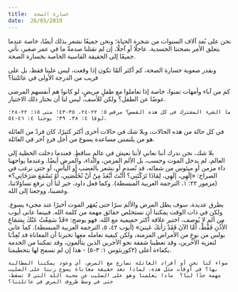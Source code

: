 ```yaml
---
title:  خسارة الصحة
date:  26/05/2019
---
```


نحن على بُعد آلاف السنوات من شجرة الحياة؛ ونحن جميعًا نشعر بذلك أيضًا، خاصة عندما يتعلق الأمر بصحتنا الجسدية. عاجلًا أو آجلًا، إن لم تقتلنا صدمةٌ ما في عمر صغير، نأتي جميعًا إلى الحقيقة القاسية الخاصة بخسارة الصحة.

وبقدر صعوبة خسارة الصحة، كم أكثر ألمًا تكون إذا وقعت، ليس علينا فقط، بل على قريب من الدرجة الأولى في عائلتنا؟

كم من آباء وأمهات تمنوا، خاصة إذا تعاملوا مع طفلٍ مريضٍ، لو كانوا هم أنفسهم المرضى عوضًا عن الطفل؟ ولكن للأسف، ليس لنا أن نختار ذلك الاختيار.

`ما الشيء المشترك في كل هذه القصص؟ مرقس ٥: ٢٢-٢٤، ٣٥-٤٣؛ متى ١٥: ٢٢-٢٨؛ لوقا ٤: ٣٨، ٣٩؛ يوحنا ٤: ٤٦-٥٤.`

في كل حالة من هذه الحالات، وبلا شك في حالات أخرى أكثر كثيرًا، كان فردٌ من العائلة هو من يلتمس مساعدة يسوع من أجل فردٍ آخر في العائلة.

بلا شك، نحن ندرك أننا نعاني لأننا نعيش في عالمٍ ساقطٍ. فعندما دخلت الخطية إلى العالم، لم يدخل الموت وحسب، بل الألم المزمن، والداء، والمرض أيضًا. وعندما يواجهنا داء مزمن أو ميئوس من شفائه، قد نُصدم أو نشعر بالغضب أو اليأس، أو حتى نرغب في الصراخ: «إلَهِي، إلَهِي، لِمَاذَا تَرَكْتَنِي؟ أأنْتَ أبْعَدُ مِنْ أنْ تُخَلِّصَنِي، أوْ تَسْمَعَ صَرَخَاتِي؟» (مزمور ٢٢: ١، الترجمة العربية المبسطة). وكما فعل داود، خير لنا أن نرفع تساؤلاتنا، وغضبنا، ووجعنا إلى الله.

بطرق عديدة، سوف يظل المرض والألم سرًا حتى يُقهَر الموت أخيرًا عند مجيء يسوع. ولكن في ذات الوقت يمكننا أن نستخلص حقائق مهمة من كلمة الله. فبينما عانى أيوب من ألمٍ لا يُوصف، اختبر علاقة أكثر حميمية مع الله. فهو يوضح: «قَدْ سَمِعْتُ عَنْكَ بِسَمَاعِ الأُذُنِ فَقَطْ، أمَّا الآنَ فَقَدْ رَأتكَ عَينيَ» (أيوب ٤٢، ٥، الترجمة العربية المبسطة). كما عانى بولس من نوعٍ من الأمراض المزمنة، ولكن كيفية تعامله معها تخبرنا أن المعاناة قد تُعِدَّنا لتعزية الآخرين، وقد تعطينا شفقة نحو الآخرين الذين يتألمون، وقد تمكننا من الخدمة بكفاءة أعلى (٢كورنثوس ١: ٣-٥) - هذا إن لم نسمح لها بتحطيمنا.

`سواء كنا نحن أو أفراد العائلة نصارع مع المرض، أي وعود يمكننا المطالبة بها؟ في أوقات مثل هذه، لماذا تعد حقيقة معاناة يسوع ربنا على الصليب مهمة جدًا لنا؟  ماذا يعلمنا وهو على الصليب عن محبة الله التي لا تسقط، حتى في وسط ظروف المرض في عائلتنا؟`